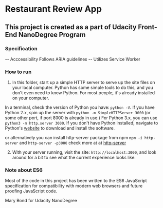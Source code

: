 # Restaurant Review App

## This project is created as a part of Udacity Front-End NanoDegree Program

### Specification

-- Acccessibility Follows ARIA guidelines
-- Utilizes Service Worker

### How to run

1. In this folder, start up a simple HTTP server to serve up the site files on your local computer. Python has some simple tools to do this, and you don't even need to know Python. For most people, it's already installed on your computer. 

In a terminal, check the version of Python you have: `python -V`. If you have Python 2.x, spin up the server with `python -m SimpleHTTPServer 3000` (or some other port, if port 8000 is already in use.) For Python 3.x, you can use `python3 -m http.server 3000`. If you don't have Python installed, navigate to Python's [website](https://www.python.org/) to download and install the software.

 or alternatively you can install http-server package from npm
    `npm -i http-server`
    and
     `http-server -p3000`
    check more at at [http-server](https://www.npmjs.com/package/http-server)

2. With your server running, visit the site: `http://localhost:3000`, and look around for a bit to see what the current experience looks like.

### Note about ES6

Most of the code in this project has been written to the ES6 JavaScript specification for compatibility with modern web browsers and future proofing JavaScript code.

Mary Bond
for Udacity NanoDegree
